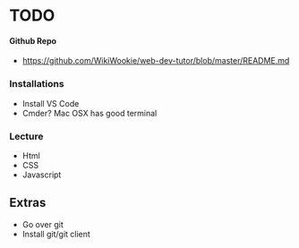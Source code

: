 # TODO

#### Github Repo
- https://github.com/WikiWookie/web-dev-tutor/blob/master/README.md

### Installations
- Install VS Code
- Cmder? Mac OSX has good terminal

### Lecture
- Html
- CSS
- Javascript


## Extras
- Go over git
- Install git/git client